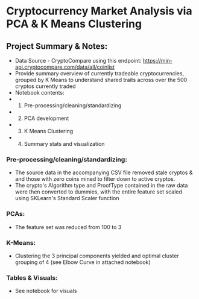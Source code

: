 
# Cryptocurrency Market Analysis via PCA & K Means Clustering
## Project Summary & Notes:
* Data Source - CryptoCompare using this endpoint: https://min-api.cryptocompare.com/data/all/coinlist
* Provide summary overview of currently tradeable cryptocurrencies, grouped by K Means to understand shared traits across over the 500 cryptos currently traded
* Notebook contents: 
* 1. Pre-processing/cleaning/standardizing
* 2. PCA development
* 3. K Means Clustering
* 4. Summary stats and visualization

### Pre-processing/cleaning/standardizing:
* The source data in the accompanying CSV file removed stale cryptos & and those with zero coins mined to filter down to active cryptos. 
* The crypto's Algorithm type and ProofType contained in the raw data were then converted to dummies, with the entire feature set scaled using SKLearn's Standard Scaler function

### PCAs:
* The feature set was reduced from 100 to 3

### K-Means:
* Clustering the 3 principal components yielded and optimal cluster grouping of 4 (see Elbow Curve in attached notebook)

### Tables & Visuals:
* See notebook for visuals